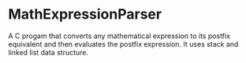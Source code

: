 # MathExpressionParser
A C progam that converts any mathematical expression to its postfix equivalent and then evaluates the postfix expression. It uses stack and linked list data structure.
